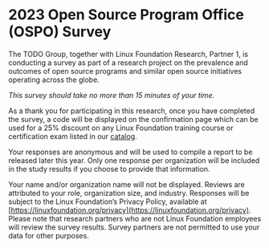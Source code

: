# 2023 Open Source Program Office (OSPO) Survey

The TODO Group, together with Linux Foundation Research, Partner 1, is conducting a survey as part of a research project on the prevalence and outcomes of open source programs and similar open source initiatives operating across the globe.

*This survey should take no more than 15 minutes of your time.*

As a thank you for participating in this research, once you have completed the survey, a code will be displayed on the confirmation page which can be used for a 25% discount on any Linux Foundation training course or certification exam listed in our [catalog](https://training.linuxfoundation.org/full-catalog/).

Your responses are anonymous and will be used to compile a report to be released later this year. Only one response per organization will be included in the study results if you choose to provide that information. 

Your name and/or organization name will not be displayed. Reviews are attributed to your role, organization size, and industry. Responses will be subject to the Linux Foundation’s Privacy Policy, available at [https://linuxfoundation.org/privacy](https://linuxfoundation.org/privacy). Please note that research partners who are not Linux Foundation employees will review the survey results. Survey partners are not permitted to use your data for other purposes. 
